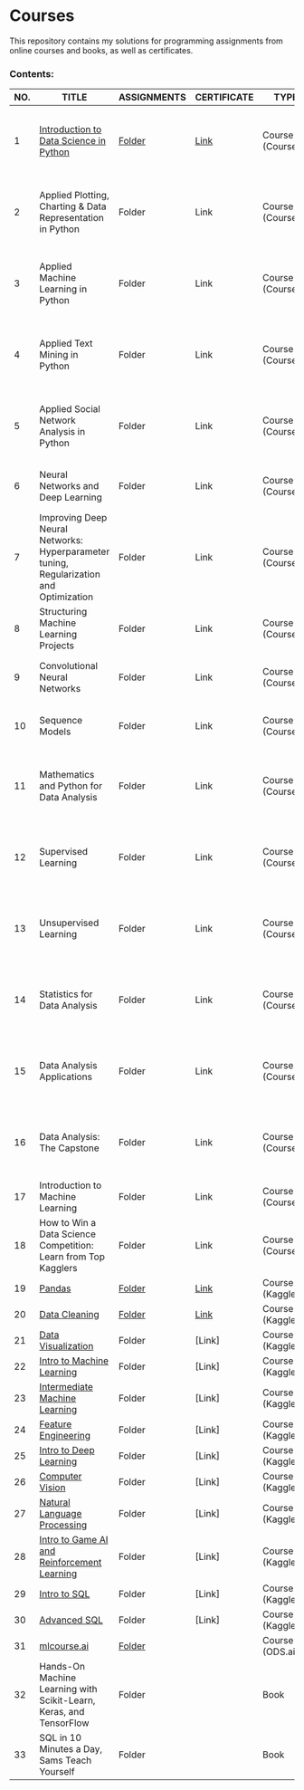 # Courses
This repository contains my solutions for programming assignments from online courses and books, as well as certificates.  
  
### Contents:
| NO. | TITLE | ASSIGNMENTS | CERTIFICATE | TYPE | MISC |
|-----|-------|-------------|-------------|------|------|
|1| [Introduction to Data Science in Python](https://www.coursera.org/learn/python-data-analysis) | [Folder](https://github.com/Lenferdetroud/courses/tree/main/Applied%20Data%20Science%20with%20Python%20(specialization)/1.%20Introduction%20to%20Data%20Science%20in%20Python/assignments) | [Link](https://github.com/Lenferdetroud/courses/blob/main/Applied%20Data%20Science%20with%20Python%20(specialization)/1.%20Introduction%20to%20Data%20Science%20in%20Python/Introduction%20to%20Data%20Science%20in%20Python%20(CERTIFICATE).pdf) | Course (Coursera) | 1/5 in the [Applied Data Science with Python Specialization](https://www.coursera.org/specializations/data-science-python) ([CERTIFICATE](https://github.com/Lenferdetroud/courses/blob/main/Applied%20Data%20Science%20with%20Python%20(specialization)/SPECIALIZATION%20CERTIFICATE.pdf)) |
|2| Applied Plotting, Charting & Data Representation in Python | Folder | Link | Course (Coursera) | 2/5 in the [Applied Data Science with Python Specialization](https://www.coursera.org/specializations/data-science-python) ([CERTIFICATE](https://github.com/Lenferdetroud/courses/blob/main/Applied%20Data%20Science%20with%20Python%20(specialization)/SPECIALIZATION%20CERTIFICATE.pdf)) |
|3| Applied Machine Learning in Python | Folder | Link | Course (Coursera) | 3/5 in the [Applied Data Science with Python Specialization](https://www.coursera.org/specializations/data-science-python) ([CERTIFICATE](https://github.com/Lenferdetroud/courses/blob/main/Applied%20Data%20Science%20with%20Python%20(specialization)/SPECIALIZATION%20CERTIFICATE.pdf)) |
|4| Applied Text Mining in Python | Folder | Link | Course (Coursera) | 4/5 in the [Applied Data Science with Python Specialization](https://www.coursera.org/specializations/data-science-python) ([CERTIFICATE](https://github.com/Lenferdetroud/courses/blob/main/Applied%20Data%20Science%20with%20Python%20(specialization)/SPECIALIZATION%20CERTIFICATE.pdf)) |
|5| Applied Social Network Analysis in Python | Folder | Link | Course (Coursera) | 5/5 in the [Applied Data Science with Python Specialization](https://www.coursera.org/specializations/data-science-python) ([CERTIFICATE](https://github.com/Lenferdetroud/courses/blob/main/Applied%20Data%20Science%20with%20Python%20(specialization)/SPECIALIZATION%20CERTIFICATE.pdf)) |
|6| Neural Networks and Deep Learning | Folder | Link | Course (Coursera) | 1/5 in the [Deep Learning Specialization](https://www.coursera.org/specializations/deep-learning) ([CERTIFICATE](https://github.com/Lenferdetroud/courses/blob/main/Deep%20Learning%20(specialization)/SPECIALIZATION%20CERTIFICATE.pdf)) |
|7| Improving Deep Neural Networks: Hyperparameter tuning, Regularization and Optimization | Folder | Link | Course (Coursera) | 2/5 in the [Deep Learning Specialization](https://www.coursera.org/specializations/deep-learning) ([CERTIFICATE](https://github.com/Lenferdetroud/courses/blob/main/Deep%20Learning%20(specialization)/SPECIALIZATION%20CERTIFICATE.pdf)) |
|8| Structuring Machine Learning Projects | Folder | Link | Course (Coursera) | 3/5 in the [Deep Learning Specialization](https://www.coursera.org/specializations/deep-learning) ([CERTIFICATE](https://github.com/Lenferdetroud/courses/blob/main/Deep%20Learning%20(specialization)/SPECIALIZATION%20CERTIFICATE.pdf)) |
|9| Convolutional Neural Networks | Folder | Link | Course (Coursera) | 4/5 in the [Deep Learning Specialization](https://www.coursera.org/specializations/deep-learning) ([CERTIFICATE](https://github.com/Lenferdetroud/courses/blob/main/Deep%20Learning%20(specialization)/SPECIALIZATION%20CERTIFICATE.pdf)) |
|10| Sequence Models | Folder | Link | Course (Coursera) | 5/5 in the [Deep Learning Specialization](https://www.coursera.org/specializations/deep-learning) ([CERTIFICATE](https://github.com/Lenferdetroud/courses/blob/main/Deep%20Learning%20(specialization)/SPECIALIZATION%20CERTIFICATE.pdf)) |
|11| Mathematics and Python for Data Analysis | Folder | Link | Course (Coursera) | 1/6 in the [Machine Learning and Data Analysis Specialization](https://www.coursera.org/specializations/machine-learning-data-analysis) ([CERTIFICATE](https://github.com/Lenferdetroud/courses/blob/main/Machine%20Learning%20and%20Data%20Analysis%20(specialization)/SPECIALIZATION%20CERTIFICATE.pdf)) |
|12| Supervised Learning | Folder | Link | Course (Coursera) | 2/6 in the [Machine Learning and Data Analysis Specialization](https://www.coursera.org/specializations/machine-learning-data-analysis) ([CERTIFICATE](https://github.com/Lenferdetroud/courses/blob/main/Machine%20Learning%20and%20Data%20Analysis%20(specialization)/SPECIALIZATION%20CERTIFICATE.pdf)) |
|13| Unsupervised Learning | Folder | Link | Course (Coursera) | 3/6 in the [Machine Learning and Data Analysis Specialization](https://www.coursera.org/specializations/machine-learning-data-analysis) ([CERTIFICATE](https://github.com/Lenferdetroud/courses/blob/main/Machine%20Learning%20and%20Data%20Analysis%20(specialization)/SPECIALIZATION%20CERTIFICATE.pdf)) |
|14| Statistics for Data Analysis | Folder | Link | Course (Coursera) | 4/6 in the [Machine Learning and Data Analysis Specialization](https://www.coursera.org/specializations/machine-learning-data-analysis) ([CERTIFICATE](https://github.com/Lenferdetroud/courses/blob/main/Machine%20Learning%20and%20Data%20Analysis%20(specialization)/SPECIALIZATION%20CERTIFICATE.pdf)) |
|15| Data Analysis Applications | Folder | Link | Course (Coursera) | 5/6 in the [Machine Learning and Data Analysis Specialization](https://www.coursera.org/specializations/machine-learning-data-analysis) ([CERTIFICATE](https://github.com/Lenferdetroud/courses/blob/main/Machine%20Learning%20and%20Data%20Analysis%20(specialization)/SPECIALIZATION%20CERTIFICATE.pdf)) |
|16| Data Analysis: The Capstone | Folder | Link | Course (Coursera) | 6/6 in the [Machine Learning and Data Analysis Specialization](https://www.coursera.org/specializations/machine-learning-data-analysis) ([CERTIFICATE](https://github.com/Lenferdetroud/courses/blob/main/Machine%20Learning%20and%20Data%20Analysis%20(specialization)/SPECIALIZATION%20CERTIFICATE.pdf)) |
|17| Introduction to Machine Learning | Folder | Link | Course (Coursera) | Single Course |
|18| How to Win a Data Science Competition: Learn from Top Kagglers | Folder | Link | Course (Coursera) | Single Course |
|19| [Pandas](https://www.kaggle.com/learn/pandas) | [Folder](https://github.com/Lenferdetroud/courses/tree/main/Kaggle%20Courses/Pandas) | [Link](https://www.kaggle.com/learn/certification/lenferdetroud/pandas) | Course (Kaggle) |  |
|20| [Data Cleaning](https://www.kaggle.com/learn/data-cleaning) | [Folder](https://github.com/Lenferdetroud/courses/tree/main/Kaggle%20Courses/Data%20Cleaning) | [Link](https://www.kaggle.com/learn/certification/lenferdetroud/data-cleaning) | Course (Kaggle) |  |
|21| [Data Visualization](https://www.kaggle.com/learn/data-visualization) | Folder | [Link] | Course (Kaggle) |  |
|22| [Intro to Machine Learning](https://www.kaggle.com/learn/intro-to-machine-learning) | Folder | [Link] | Course (Kaggle) |  |
|23| [Intermediate Machine Learning](https://www.kaggle.com/learn/intermediate-machine-learning) | Folder | [Link] | Course (Kaggle) |  |
|24| [Feature Engineering](https://www.kaggle.com/learn/feature-engineering) | Folder | [Link] | Course (Kaggle) |  |
|25| [Intro to Deep Learning](https://www.kaggle.com/learn/intro-to-deep-learning) | Folder | [Link] | Course (Kaggle) |  |
|26| [Computer Vision](https://www.kaggle.com/learn/computer-vision) | Folder | [Link] | Course (Kaggle) |  |
|27| [Natural Language Processing](https://www.kaggle.com/learn/natural-language-processing) | Folder | [Link] | Course (Kaggle) |  |
|28| [Intro to Game AI and Reinforcement Learning](https://www.kaggle.com/learn/intro-to-game-ai-and-reinforcement-learning) | Folder | [Link] | Course (Kaggle) |  |
|29| [Intro to SQL](https://www.kaggle.com/learn/intro-to-sql) | Folder | [Link] | Course (Kaggle) |  |
|30| [Advanced SQL](https://www.kaggle.com/learn/advanced-sql) | Folder | [Link] | Course (Kaggle) |  |
|31| [mlcourse.ai](https://mlcourse.ai/) | [Folder](https://github.com/Lenferdetroud/courses/tree/main/Open%20Data%20Science:%20ML%20(course)) |  | Course (ODS.ai) |  |
|32| Hands-On Machine Learning with Scikit-Learn, Keras, and TensorFlow | Folder |  | Book | 2nd Edition |
|33| SQL in 10 Minutes a Day, Sams Teach Yourself | Folder |  | Book | 5th Edition |

